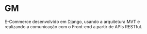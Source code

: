 # GM
E-Commerce desenvolvido em Django, usando a arquitetura MVT e realizando a comunicação com o Front-end a partir de APIs RESTful.
